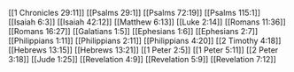 [[1 Chronicles 29:11]]
[[Psalms 29:1]]
[[Psalms 72:19]]
[[Psalms 115:1]]
[[Isaiah 6:3]]
[[Isaiah 42:12]]
[[Matthew 6:13]]
[[Luke 2:14]]
[[Romans 11:36]]
[[Romans 16:27]]
[[Galatians 1:5]]
[[Ephesians 1:6]]
[[Ephesians 2:7]]
[[Philippians 1:11]]
[[Philippians 2:11]]
[[Philippians 4:20]]
[[2 Timothy 4:18]]
[[Hebrews 13:15]]
[[Hebrews 13:21]]
[[1 Peter 2:5]]
[[1 Peter 5:11]]
[[2 Peter 3:18]]
[[Jude 1:25]]
[[Revelation 4:9]]
[[Revelation 5:9]]
[[Revelation 7:12]]
